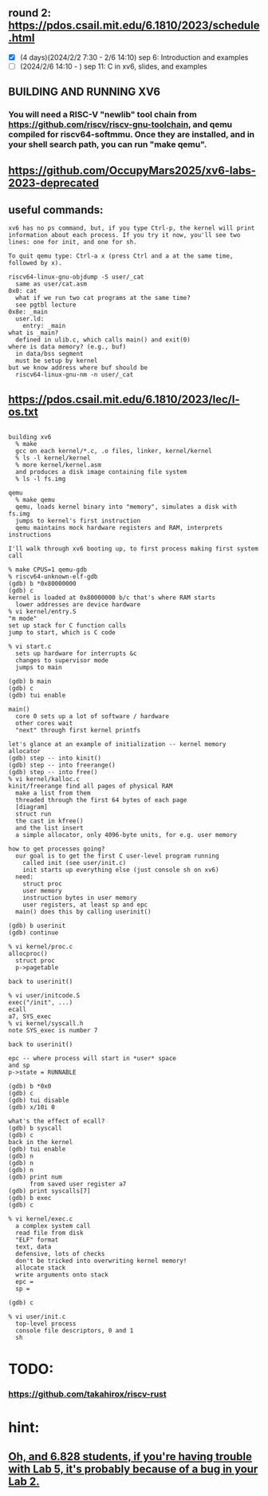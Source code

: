 ## round 2: https://pdos.csail.mit.edu/6.1810/2023/schedule.html
- [x] (4 days)(2024/2/2 7:30 - 2/6 14:10) sep 6: Introduction and examples
- [ ] (2024/2/6 14:10 - ) sep 11:  C in xv6, slides, and examples

## BUILDING AND RUNNING XV6
### You will need a RISC-V "newlib" tool chain from https://github.com/riscv/riscv-gnu-toolchain, and qemu compiled for riscv64-softmmu.  Once they are installed, and in your shell search path, you can run "make qemu".

## https://github.com/OccupyMars2025/xv6-labs-2023-deprecated

## useful commands:
```
xv6 has no ps command, but, if you type Ctrl-p, the kernel will print information about each process. If you try it now, you'll see two lines: one for init, and one for sh.

To quit qemu type: Ctrl-a x (press Ctrl and a at the same time, followed by x).

riscv64-linux-gnu-objdump -S user/_cat
  same as user/cat.asm
0x0: cat
  what if we run two cat programs at the same time?
  see pgtbl lecture
0x8e: _main
  user.ld:
    entry: _main
what is _main?
  defined in ulib.c, which calls main() and exit(0)
where is data memory? (e.g., buf)
  in data/bss segment
  must be setup by kernel
but we know address where buf should be
  riscv64-linux-gnu-nm -n user/_cat
```

## https://pdos.csail.mit.edu/6.1810/2023/lec/l-os.txt

```

building xv6
  % make 
  gcc on each kernel/*.c, .o files, linker, kernel/kernel
  % ls -l kernel/kernel
  % more kernel/kernel.asm
  and produces a disk image containing file system
  % ls -l fs.img

qemu
  % make qemu
  qemu, loads kernel binary into "memory", simulates a disk with fs.img
  jumps to kernel's first instruction
  qemu maintains mock hardware registers and RAM, interprets instructions

I'll walk through xv6 booting up, to first process making first system call

% make CPUS=1 qemu-gdb
% riscv64-unknown-elf-gdb
(gdb) b *0x80000000
(gdb) c
kernel is loaded at 0x80000000 b/c that's where RAM starts
  lower addresses are device hardware
% vi kernel/entry.S
"m mode"
set up stack for C function calls
jump to start, which is C code

% vi start.c
  sets up hardware for interrupts &c
  changes to supervisor mode
  jumps to main

(gdb) b main
(gdb) c
(gdb) tui enable

main()
  core 0 sets up a lot of software / hardware
  other cores wait
  "next" through first kernel printfs

let's glance at an example of initialization -- kernel memory allocator
(gdb) step -- into kinit()
(gdb) step -- into freerange()
(gdb) step -- into free()
% vi kernel/kalloc.c
kinit/freerange find all pages of physical RAM
  make a list from them
  threaded through the first 64 bytes of each page
  [diagram]
  struct run
  the cast in kfree()
  and the list insert
  a simple allocator, only 4096-byte units, for e.g. user memory

how to get processes going?
  our goal is to get the first C user-level program running
    called init (see user/init.c)
    init starts up everything else (just console sh on xv6)
  need:
    struct proc
    user memory
    instruction bytes in user memory
    user registers, at least sp and epc
  main() does this by calling userinit()

(gdb) b userinit
(gdb) continue

% vi kernel/proc.c
allocproc()
  struct proc
  p->pagetable

back to userinit()

% vi user/initcode.S
exec("/init", ...)
ecall
a7, SYS_exec
% vi kernel/syscall.h
note SYS_exec is number 7

back to userinit()

epc -- where process will start in *user* space
and sp
p->state = RUNNABLE

(gdb) b *0x0
(gdb) c
(gdb) tui disable
(gdb) x/10i 0

what's the effect of ecall?
(gdb) b syscall
(gdb) c
back in the kernel
(gdb) tui enable
(gdb) n
(gdb) n
(gdb) n
(gdb) print num
      from saved user register a7
(gdb) print syscalls[7]
(gdb) b exec
(gdb) c

% vi kernel/exec.c
  a complex system call
  read file from disk
  "ELF" format
  text, data
  defensive, lots of checks
  don't be tricked into overwriting kernel memory!
  allocate stack
  write arguments onto stack
  epc = 
  sp = 

(gdb) c

% vi user/init.c
  top-level process
  console file descriptors, 0 and 1
  sh

```

# TODO:
### https://github.com/takahirox/riscv-rust


# hint:
## [Oh, and 6.828 students, if you're having trouble with Lab 5, it's probably because of a bug in your Lab 2.](https://blogs.oracle.com/linux/post/the-ksplice-pointer-challenge)